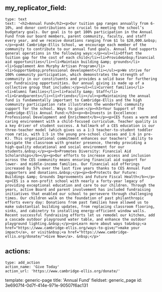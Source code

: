 my_replicator_field:
  -
    type: text
    text: '<h2>Annual Fund</h2><p>Our tuition gap ranges annually from 6-10%, and donor contributions are crucial to meeting the school’s budgetary goals. Our goal is to get 100% participation in the Annual Fund from our board members, parent community, faculty, and staff every year, and we receive donations ranging from $1 to $20,000.&nbsp;</p><p>At Cambridge-Ellis School, we encourage each member of the community to contribute to our annual fund goals. Annual Fund supports general operations in the following ways:</p><ul><li>Offset the tuition gap for the cost of each child</li><li>Provide&nbsp;financial aid opportunities</li><li>Maintain building &amp; grounds</li><li>Supplement Ann Murphy Artisan Program</li><li>Support&nbsp;professional development</li></ul><p>We strive for 100% community participation, which demonstrates the strength of community in our constituents and provides a solid base for furthering our fundraising opportunities. Our annual giving is made up of a collective group that includes:</p><ul><li>Current families</li><li>Alumni families</li><li>Faculty &amp; Staff</li><li>Grandparents</li><li>Friends</li></ul><p>Maintaining the annual fund is fundamentally important to Cambridge-Ellis and the high community participation rate illustrates the wonderful community support for the school. Ways to give:</p><h3>Your Support of the Cambridge-Ellis Annual Fund:</h3><p><b>Invests in Excellence: Professional Development and Enrichment</b></p><p>CES fuses a warm and caring environment with a child-focused curriculum. Teacher quality is a key driver of student success. A hallmark of a CES education is our three-teacher model (which gives us a 1:3 teacher-to-student toddler room ratio, with 1:5 in the young pre-school classes and 1:6 in pre-K). This organizational commitment enhances our teachers’ ability to navigate the classroom with greater presence, thereby providing a high-quality educational and social environment for our students.&nbsp;</p><p><b>Promotes Diversity: Financial Aid Scholarships</b></p><p>Our efforts to increase access and inclusion across the CES community means ensuring financial aid support for lower- and middle-income families. Our financial aid offerings increased by 57% over the last five years thanks to CES Annual Fund supporters and donations.&nbsp;</p><p><b>Protects Our Future: Buildings &amp; Grounds Improvements and Future Fiscal Health</b></p><p>CES is a non-profit school with nearly a forty-year legacy of providing exceptional education and care to our children. Through the years, active Board and parent involvement has included fundraising initiatives that enabled our school to persevere through challenging times. Our children walk on the foundation of past philanthropic efforts every day: Donations from past families have allowed us to make substantial building updates, from replacing classroom flooring, sinks, and cabinetry to installing energy-efficient window walls. Recent successful fundraising efforts let us remodel our kitchen, add a cascade outdoor playground water table, and enhance the outdoor playground lighting.&nbsp;</p><p>Learn more about ways to&nbsp;<a href="https://www.cambridge-ellis.org/ways-to-give/">make your impact</a>, or visit&nbsp;<a href="https://www.cambridge-ellis.org/donate/">Give Now</a>. &nbsp;</p>'
actions:
  -
    type: add_action
    action_name: 'Give Today'
    action_url: 'https://www.cambridge-ellis.org/donate/'
template: generic-page
title: 'Annual Fund'
fieldset: generic_page
id: 3e6907f4-0d7f-414e-971e-90507f6ac131
